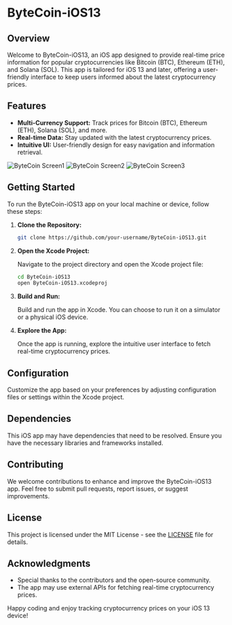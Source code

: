 # ByteCoin-iOS13

## Overview

Welcome to ByteCoin-iOS13, an iOS app designed to provide real-time price information for popular cryptocurrencies like Bitcoin (BTC), Ethereum (ETH), and Solana (SOL). This app is tailored for iOS 13 and later, offering a user-friendly interface to keep users informed about the latest cryptocurrency prices.

## Features

- **Multi-Currency Support:** Track prices for Bitcoin (BTC), Ethereum (ETH), Solana (SOL), and more.
- **Real-time Data:** Stay updated with the latest cryptocurrency prices.
- **Intuitive UI:** User-friendly design for easy navigation and information retrieval.

![ByteCoin Screen1](./Img0/.png)
![ByteCoin Screen2](./Img1/.png)
![ByteCoin Screen3](./Img3/.png)


## Getting Started

To run the ByteCoin-iOS13 app on your local machine or device, follow these steps:

1. **Clone the Repository:**

   ```bash
   git clone https://github.com/your-username/ByteCoin-iOS13.git
   ```

2. **Open the Xcode Project:**

   Navigate to the project directory and open the Xcode project file:

   ```bash
   cd ByteCoin-iOS13
   open ByteCoin-iOS13.xcodeproj
   ```

3. **Build and Run:**

   Build and run the app in Xcode. You can choose to run it on a simulator or a physical iOS device.

4. **Explore the App:**

   Once the app is running, explore the intuitive user interface to fetch real-time cryptocurrency prices.

## Configuration

Customize the app based on your preferences by adjusting configuration files or settings within the Xcode project.

## Dependencies

This iOS app may have dependencies that need to be resolved. Ensure you have the necessary libraries and frameworks installed.

## Contributing

We welcome contributions to enhance and improve the ByteCoin-iOS13 app. Feel free to submit pull requests, report issues, or suggest improvements.

## License

This project is licensed under the MIT License - see the [LICENSE](LICENSE) file for details.

## Acknowledgments

- Special thanks to the contributors and the open-source community.
- The app may use external APIs for fetching real-time cryptocurrency prices.

Happy coding and enjoy tracking cryptocurrency prices on your iOS 13 device!
